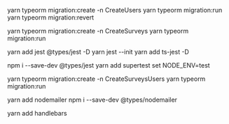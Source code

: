 yarn typeorm migration:create -n CreateUsers
yarn typeorm migration:run
yarn typeorm migration:revert

yarn typeorm migration:create -n CreateSurveys
yarn typeorm migration:run

yarn add jest @types/jest -D
yarn jest --init
yarn add ts-jest -D

npm i --save-dev @types/jest
yarn add supertest
set NODE_ENV=test

yarn typeorm migration:create -n CreateSurveysUsers
yarn typeorm migration:run

yarn add nodemailer
npm i --save-dev @types/nodemailer

yarn add handlebars